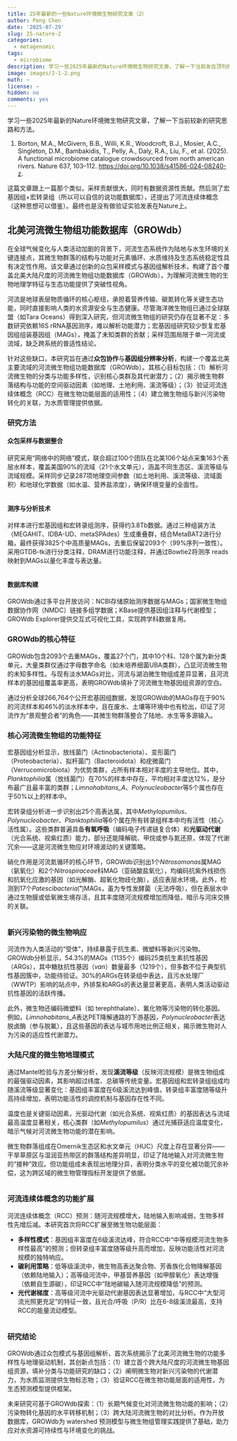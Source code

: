 ```yaml
---
title: 25年最新的一些Nature环境微生物研究文章（2）
author: Peng Chen
date: '2025-07-29'
slug: 25-nature-2
categories:
  - metagenomic
tags:
  - microbiome
description: 学习一些2025年最新的Nature环境微生物研究文章，了解一下当前发在顶刊的较新的研究思路和方法。
image: images/2-1-2.png
math: ~
license: ~
hidden: no
comments: yes
---
```


学习一些2025年最新的Nature环境微生物研究文章，了解一下当前较新的研究思路和方法。

1. Borton, M.A., McGivern, B.B., Willi, K.R., Woodcroft, B.J., Mosier, A.C., Singleton, D.M., Bambakidis, T., Pelly, A., Daly, R.A., Liu, F., et al. (2025). A functional microbiome catalogue crowdsourced from north american rivers. Nature 637, 103–112. https://doi.org/10.1038/s41586-024-08240-z.

这篇文章跟上一篇那个类似，采样贡献很大，同时有数据资源性贡献。然后测了宏基因组+宏转录组（所以可以自信的说功能数据库），还提出了河流连续体概念（这种思想可以借鉴）。最终也是没有做验证实验发表在Nature上。

## 北美河流微生物组功能数据库（GROWdb）

在全球气候变化与人类活动加剧的背景下，河流生态系统作为陆地与水生环境的关键连接点，其微生物群落的结构与功能对元素循环、水质维持及生态系统稳定性具有决定性作用。该文章通过创新的众包采样模式与基因组解析技术，构建了首个覆盖北美大陆尺度的河流微生物组功能数据库（GROWdb），为理解河流微生物的生物地理学特征与生态功能提供了突破性视角。

河流是地球表层物质循环的核心枢纽，承担着营养传输、碳氮转化等关键生态功能，同时直接影响人类的水资源安全与生态健康。尽管海洋微生物组已通过全球联盟（如Tara Oceans）得到深入研究，但河流微生物组的研究仍存在显著不足：多数研究依赖16S rRNA基因测序，难以解析功能潜力；宏基因组研究较少恢复宏基因组组装基因组（MAGs），掩盖了未知类群的贡献；采样范围局限于单一河流或流域，缺乏跨系统的普适性结论。

针对这些缺口，本研究旨在通过**众包协作**与**基因组分辨率分析**，构建一个覆盖北美主要流域的河流微生物组功能数据库（GROWdb）。其核心目标包括：（1）解析河流微生物的分类与功能多样性，识别核心类群及其代谢潜力；（2）揭示微生物群落结构与功能的空间驱动因素（如地理、土地利用、溪流等级）；（3）验证河流连续体概念（RCC）在微生物功能层面的适用性；（4）建立微生物组与新兴污染物转化的关联，为水质管理提供依据。


### 研究方法

#### 众包采样与数据整合
研究采用“网络中的网络”模式，联合超过100个团队在北美106个站点采集163个表层水样本，覆盖美国90%的流域（21个水文单元），涵盖不同生态区、溪流等级与流域规模。采样同步记录287项地理空间参数（如土地利用、溪流等级、流域面积）和地球化学数据（如水温、营养盐浓度），确保环境变量的全面性。

<img src="images/2-1-1.png" title=""/>

#### 测序与分析技术
对样本进行宏基因组和宏转录组测序，获得约3.8Tb数据。通过三种组装方法（MEGAHIT、IDBA-UD、metaSPAdes）生成重叠群，结合MetaBAT2进行分箱，最终获得3825个中高质量MAGs，去重后保留2093个（99%序列一致性）。采用GTDB-tk进行分类注释，DRAM进行功能注释，并通过Bowtie2将测序 reads 映射到MAGs以量化丰度与表达量。

<img src="images/2-1-2.png" title=""/>

#### 数据库构建

GROWdb通过多平台开放访问：NCBI存储原始测序数据与MAGs；国家微生物组数据协作网（NMDC）链接多组学数据；KBase提供基因组注释与代谢模型；GROWdb Explorer提供交互式可视化工具，实现跨学科数据复用。

### GROWdb的核心特征

GROWdb包含2093个去重MAGs，覆盖27个门，其中10个科、128个属为新分类单元，大量类群仅通过字母数字命名（如未培养细菌UBA类群），凸显河流微生物的未知多样性。与现有淡水MAGs对比，河流与湖泊微生物组成差异显著，且河流样本的基因组覆盖率更高，表明GROWdb填补了河流微生物基因组资源的空白。

通过分析全球266,764个公开宏基因组数据，发现GROWdb的MAGs存在于90%的河流样本和46%的淡水样本中，且在废水、土壤等环境中也有检出，印证了河流作为“景观整合者”的角色——其微生物群落整合了陆地、水生等多源输入。

### 核心河流微生物组的功能特征

宏基因组分析显示，放线菌门（Actinobacteriota）、变形菌门（Proteobacteria）、拟杆菌门（Bacteroidota）和疣微菌门（Verrucomicrobiota）为优势类群，占所有样本相对丰度的主导地位。其中，*Planktophilia*属（放线菌门）在70%的样本中存在，平均相对丰度达12%，是分布最广且最丰富的类群；*Limnohabitans_A*、*Polynucleobacter*等5个属也存在于50%以上的样本中。

宏转录组分析进一步识别出25个高表达属，其中*Methylopumilus*、*Polynucleobacter*、*Planktophilia*等6个属在所有转录组样本中均有活性（核心活性属）。这些类群普遍具备**有氧呼吸**（编码电子传递链复合体）和**光驱动代谢**（光合系统、视紫红质）能力，部分还能降解硫、甲烷或参与氮还原，体现了代谢冗余——这是河流微生物应对环境波动的关键策略。

硝化作用是河流氮循环的核心环节，GROWdb识别出1个*Nitrosomonas*属MAG（氨氧化）和2个*Nitrospiraceae*科MAG（亚硝酸盐氧化），均编码抗紫外线损伤和抗氧化应激的基因（如光解酶、超氧化物歧化酶），适应表层水环境。此外，检测到17个*Patescibacteria*门MAGs，虽为专性发酵菌（无法呼吸），但在表层水中通过生物膜或低氧微生境存活，且其丰度随河流规模增加而降低，暗示与河床交换的关联。

<img src="images/2-2.png" title=""/>

### 新兴污染物的微生物响应

河流作为人类活动的“受体”，持续暴露于抗生素、微塑料等新兴污染物。GROWdb分析显示，54.3%的MAGs（1135个）编码25类抗生素抗性基因（ARGs），其中糖肽抗性基因（*van*）数量最多（1219个），但多数不位于典型抗性基因簇中，功能待验证。30%的ARGs在转录组中表达，且污水处理厂（WWTP）影响的站点中，外排泵和ARGs的表达量显著更高，表明人类活动驱动抗性基因的活跃传播。

此外，微生物还编码微塑料（如 terephthalate）、氟化物等污染物的转化基因。例如，*Limnohabitans_A*表达PET降解通路的下游基因，*Polynucleobacter*表达脱卤酶（参与脱氟），且这些基因的表达与城市用地比例正相关，揭示微生物对人为污染的适应性代谢潜力。

### 大陆尺度的微生物地理模式

通过Mantel检验与方差分解分析，发现**溪流等级**（反映河流规模）是微生物组成的最强驱动因素，其影响超过纬度、总碳等传统变量。宏基因组和宏转录组组成均随溪流等级显著变化：基因组丰富度在6级溪流达到峰值，转录组丰富度随等级升高持续增加，表明功能活性的调控机制与基因存在性不同。

温度也是关键驱动因素，光驱动代谢（如光合系统、视紫红质）的基因表达与流域最高温度显著相关，核心类群（如*Methylopumilus*）通过光捕获适应温度变化，暗示气候对河流微生物功能的潜在影响。

微生物群落组成在Omernik生态区和水文单元（HUC）尺度上存在显著分异——干旱草原区与湿润亚热带区的群落结构差异明显，印证了陆地输入对河流微生物的“接种”效应。但功能组成未表现出地理分异，表明分类水平的变化被功能冗余补偿，这为跨区域的微生物管理指标开发提供了依据。

<img src="images/2-3.png" title=""/>

### 河流连续体概念的功能扩展

河流连续体概念（RCC）预测：随河流规模增大，陆地输入影响减弱，生物多样性先增后减。本研究首次将RCC扩展至微生物功能层面：

- **多样性模式**：基因组丰富度在6级溪流达峰，符合RCC中“中等规模河流生物多样性最高”的预测；但转录组丰富度随等级升高而增加，反映功能活性对河流规模的独特响应。
- **碳利用策略**：低等级溪流中，微生物高表达聚合物、芳香族化合物降解基因（依赖陆地输入）；高等级河流中，甲基营养基因（如甲醇氧化）表达增强（依赖自生源碳），印证RCC中“陆地碳输入随河流规模降低”的预测。
- **光代谢梯度**：高等级河流中光驱动代谢基因表达显著增加，与RCC中“大型河流光照更充足”的特征一致，且光合/呼吸（P/R）比在6-8级溪流最高，支持RCC的能量流动模型。

<img src="images/2-4.png" title=""/>

### 研究结论

GROWdb通过众包模式与基因组解析，首次系统揭示了北美河流微生物的功能多样性与地理驱动机制，其创新点包括：（1）建立首个跨大陆尺度的河流微生物基因组资源，填补分类与功能研究的缺口；（2）阐明微生物对新兴污染物的代谢潜力，为水质监测提供生物标志物；（3）验证RCC在微生物功能层面的适用性，为生态预测模型提供框架。

未来研究可基于GROWdb探索：（1）长期气候变化对河流微生物功能的影响；（2）污染物转化基因的水平转移机制；（3）跨大陆河流微生物的对比分析。作为开放数据库，GROWdb为 watershed 预测模型与微生物组管理实践提供了基础，助力应对水资源可持续性与环境变化的挑战。
